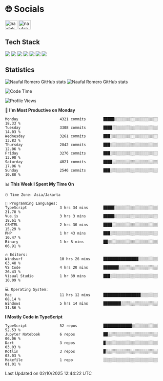 <h1 align="">🌐 Socials</h1>
<p align="left">
<a href="https://linkedin.com/in/naufal-romero-putra-pratama-9ab816177/" target="blank"><img align="center" src="https://raw.githubusercontent.com/rahuldkjain/github-profile-readme-generator/master/src/images/icons/Social/linked-in-alt.svg" alt="naufalromero" height="30" width="40" /></a>
<a href="https://instagram.com/naufalromero" target="blank"><img align="center" src="https://raw.githubusercontent.com/rahuldkjain/github-profile-readme-generator/master/src/images/icons/Social/instagram.svg" alt="naufalromero" height="30" width="40" /></a>
</p>


<h2 align="">Tech Stack</h2>
<div align="">
  <img src="https://img.shields.io/badge/next.js-000000?style=for-the-badge&logo=nextdotjs&logoColor=white"/>
 <img src="https://img.shields.io/badge/typescript-%23007ACC.svg?style=for-the-badge&logo=typescript&logoColor=white"/>
 <img src="https://img.shields.io/badge/react-%2320232a.svg?style=for-the-badge&logo=react&logoColor=%2361DAFB"/>
 <img src="https://img.shields.io/badge/tailwindcss-%2338B2AC.svg?style=for-the-badge&logo=tailwind-css&logoColor=white"/>
 <img src="https://img.shields.io/badge/Prisma-3982CE?style=for-the-badge&logo=Prisma&logoColor=white"/>
 <img src="https://img.shields.io/badge/javascript-%23323330.svg?style=for-the-badge&logo=javascript&logoColor=%23F7DF1E"/>
 <img src="https://img.shields.io/badge/java-%23ED8B00.svg?style=for-the-badge&logo=openjdk&logoColor=white"/>
</div>


<h2 align="">Statistics</h2>
<div align="">
<img src="https://github-readme-stats-xi-nine-74.vercel.app/api?username=romves&show_icons=true&theme=tokyonight&include_all_commits=true&count_private=true" alt="Naufal Romero GitHub stats"/>
<img src="https://github-readme-stats-xi-nine-74.vercel.app/api/top-langs/?username=romves&theme=tokyonight&hide_border=false&include_all_commits=true&count_private=true&layout=compact" alt="Naufal Romero GitHub stats"/>
</div>

<!--START_SECTION:waka-->
![Code Time](http://img.shields.io/badge/Code%20Time-2%2C959%20hrs%206%20mins-blue)

![Profile Views](http://img.shields.io/badge/Profile%20Views-0-blue)

📅 **I'm Most Productive on Monday** 

```text
Monday                   4321 commits        █████░░░░░░░░░░░░░░░░░░░░   18.33 % 
Tuesday                  3308 commits        ████░░░░░░░░░░░░░░░░░░░░░   14.03 % 
Wednesday                3261 commits        ███░░░░░░░░░░░░░░░░░░░░░░   13.83 % 
Thursday                 2842 commits        ███░░░░░░░░░░░░░░░░░░░░░░   12.06 % 
Friday                   3276 commits        ███░░░░░░░░░░░░░░░░░░░░░░   13.90 % 
Saturday                 4021 commits        ████░░░░░░░░░░░░░░░░░░░░░   17.06 % 
Sunday                   2546 commits        ███░░░░░░░░░░░░░░░░░░░░░░   10.80 % 
```


📊 **This Week I Spent My Time On** 

```text
🕑︎ Time Zone: Asia/Jakarta

💬 Programming Languages: 
TypeScript               3 hrs 34 mins       █████░░░░░░░░░░░░░░░░░░░░   21.78 % 
Vue.js                   3 hrs 3 mins        █████░░░░░░░░░░░░░░░░░░░░   18.61 % 
CSHTML                   2 hrs 30 mins       ████░░░░░░░░░░░░░░░░░░░░░   15.29 % 
PHP                      1 hr 43 mins        ███░░░░░░░░░░░░░░░░░░░░░░   10.47 % 
Binary                   1 hr 8 mins         ██░░░░░░░░░░░░░░░░░░░░░░░   06.91 % 

🔥 Editors: 
Windsurf                 10 hrs 26 mins      ████████████████░░░░░░░░░   63.48 % 
VS Code                  4 hrs 20 mins       ███████░░░░░░░░░░░░░░░░░░   26.43 % 
Visual Studio            1 hr 39 mins        ███░░░░░░░░░░░░░░░░░░░░░░   10.09 % 

💻 Operating System: 
Mac                      11 hrs 12 mins      █████████████████░░░░░░░░   68.14 % 
Windows                  5 hrs 14 mins       ████████░░░░░░░░░░░░░░░░░   31.86 % 
```

**I Mostly Code in TypeScript** 

```text
TypeScript               52 repos            █████████████░░░░░░░░░░░░   52.53 % 
Jupyter Notebook         6 repos             ██░░░░░░░░░░░░░░░░░░░░░░░   06.06 % 
Dart                     3 repos             █░░░░░░░░░░░░░░░░░░░░░░░░   03.03 % 
Kotlin                   3 repos             █░░░░░░░░░░░░░░░░░░░░░░░░   03.03 % 
Makefile                 1 repo              ░░░░░░░░░░░░░░░░░░░░░░░░░   01.01 % 
```




 Last Updated on 02/10/2025 12:44:22 UTC
<!--END_SECTION:waka-->
